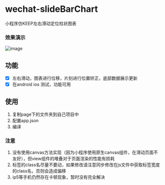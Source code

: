# wechat-slideBarChart
小程序仿KEEP左右滑动定位柱状图表

### 效果演示
![image](http://wx2.sinaimg.cn/mw690/a73bc6a1ly1frirt7juqeg20900fu4lh.gif)

## 功能

- [x] 左右滑动，图表进行位移，片刻进行位置矫正，底部数据展示更新
- [x] 在android ios 测试，功能可用

## 使用

1. 复制page下的文件夹到自己项目中
2. 配置app.json
3. 编译

### 注意
1. 没有使用canvas方法实现（因为小程序使用原生canvas组件，在滑动页面不友好），但view组件的堆叠对于页面渲染的性能有损耗
2. 标签的class名尽量不要动，如果修改请注意同步修改在js文件中获取标签宽度的class名，否则会造成偏移
3. ip5等手机仍然存在卡顿现象，暂时没有完全解决
